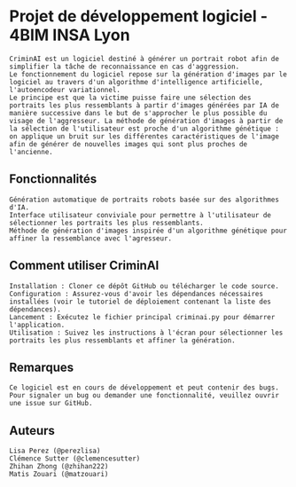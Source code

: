 # Projet de développement logiciel - 4BIM INSA Lyon

    CriminAI est un logiciel destiné à générer un portrait robot afin de simplifier la tâche de reconnaissance en cas d'aggression.
    Le fonctionnement du logiciel repose sur la génération d'images par le logiciel au travers d'un algorithme d'intelligence artificielle, l'autoencodeur variationnel.
    Le principe est que la victime puisse faire une sélection des portraits les plus ressemblants à partir d'images générées par IA de manière successive dans le but de s'approcher le plus possible du visage de l'aggresseur. La méthode de génération d'images à partir de la sélection de l'utilisateur est proche d'un algorithme génétique : on applique un bruit sur les différentes caractéristiques de l'image afin de générer de nouvelles images qui sont plus proches de l'ancienne.


## Fonctionnalités

    Génération automatique de portraits robots basée sur des algorithmes d'IA.
    Interface utilisateur conviviale pour permettre à l'utilisateur de sélectionner les portraits les plus ressemblants.
    Méthode de génération d'images inspirée d'un algorithme génétique pour affiner la ressemblance avec l'agresseur.


## Comment utiliser CriminAI

    Installation : Cloner ce dépôt GitHub ou télécharger le code source.
    Configuration : Assurez-vous d'avoir les dépendances nécessaires installées (voir le tutoriel de déploiement contenant la liste des dépendances).
    Lancement : Exécutez le fichier principal criminai.py pour démarrer l'application.
    Utilisation : Suivez les instructions à l'écran pour sélectionner les portraits les plus ressemblants et affiner la génération.


## Remarques

    Ce logiciel est en cours de développement et peut contenir des bugs.
    Pour signaler un bug ou demander une fonctionnalité, veuillez ouvrir une issue sur GitHub.

## Auteurs

    Lisa Perez (@perezlisa)
    Clémence Sutter (@clemencesutter)
    Zhihan Zhong (@zhihan222)
    Matis Zouari (@matzouari)
